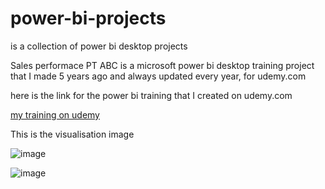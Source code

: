 # power-bi-projects
is a collection of power bi desktop projects

Sales performace PT ABC is a microsoft power bi desktop training project that I made 5 years ago and always updated every year, for udemy.com

here is the link for the power bi training that I created on udemy.com

[my training on udemy](https://www.udemy.com/course/menjadi-ahli-data-analitycs-dengan-power-bi/?referralCode=3938D788A63B65EEAA87)

This is the visualisation image

![image](https://github.com/user-attachments/assets/3c2d81b3-d509-48af-b450-678370f992ff)

![image](https://github.com/user-attachments/assets/a67bb31d-24a5-40cb-9208-666670a04fb0)


